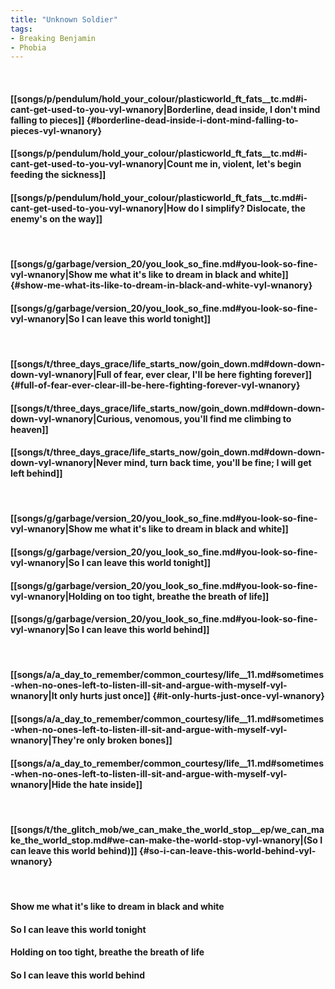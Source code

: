 ```yaml
---
title: "Unknown Soldier"
tags:
- Breaking Benjamin
- Phobia
---
```

&nbsp;
#### [[songs/p/pendulum/hold_your_colour/plasticworld_ft_fats__tc.md#i-cant-get-used-to-you-vyl-wnanory|Borderline, dead inside, I don't mind falling to pieces]] {#borderline-dead-inside-i-dont-mind-falling-to-pieces-vyl-wnanory}
#### [[songs/p/pendulum/hold_your_colour/plasticworld_ft_fats__tc.md#i-cant-get-used-to-you-vyl-wnanory|Count me in, violent, let's begin feeding the sickness]]
#### [[songs/p/pendulum/hold_your_colour/plasticworld_ft_fats__tc.md#i-cant-get-used-to-you-vyl-wnanory|How do I simplify? Dislocate, the enemy's on the way]]
&nbsp;
#### [[songs/g/garbage/version_20/you_look_so_fine.md#you-look-so-fine-vyl-wnanory|Show me what it's like to dream in black and white]] {#show-me-what-its-like-to-dream-in-black-and-white-vyl-wnanory}
#### [[songs/g/garbage/version_20/you_look_so_fine.md#you-look-so-fine-vyl-wnanory|So I can leave this world tonight]]
&nbsp;
#### [[songs/t/three_days_grace/life_starts_now/goin_down.md#down-down-down-vyl-wnanory|Full of fear, ever clear, I'll be here fighting forever]] {#full-of-fear-ever-clear-ill-be-here-fighting-forever-vyl-wnanory}
#### [[songs/t/three_days_grace/life_starts_now/goin_down.md#down-down-down-vyl-wnanory|Curious, venomous, you'll find me climbing to heaven]]
#### [[songs/t/three_days_grace/life_starts_now/goin_down.md#down-down-down-vyl-wnanory|Never mind, turn back time, you'll be fine; I will get left behind]]
&nbsp;
#### [[songs/g/garbage/version_20/you_look_so_fine.md#you-look-so-fine-vyl-wnanory|Show me what it's like to dream in black and white]]
#### [[songs/g/garbage/version_20/you_look_so_fine.md#you-look-so-fine-vyl-wnanory|So I can leave this world tonight]]
#### [[songs/g/garbage/version_20/you_look_so_fine.md#you-look-so-fine-vyl-wnanory|Holding on too tight, breathe the breath of life]]
#### [[songs/g/garbage/version_20/you_look_so_fine.md#you-look-so-fine-vyl-wnanory|So I can leave this world behind]]
&nbsp;
#### [[songs/a/a_day_to_remember/common_courtesy/life__11.md#sometimes-when-no-ones-left-to-listen-ill-sit-and-argue-with-myself-vyl-wnanory|It only hurts just once]] {#it-only-hurts-just-once-vyl-wnanory}
#### [[songs/a/a_day_to_remember/common_courtesy/life__11.md#sometimes-when-no-ones-left-to-listen-ill-sit-and-argue-with-myself-vyl-wnanory|They're only broken bones]]
#### [[songs/a/a_day_to_remember/common_courtesy/life__11.md#sometimes-when-no-ones-left-to-listen-ill-sit-and-argue-with-myself-vyl-wnanory|Hide the hate inside]]
&nbsp;
#### [[songs/t/the_glitch_mob/we_can_make_the_world_stop__ep/we_can_make_the_world_stop.md#we-can-make-the-world-stop-vyl-wnanory|(So I can leave this world behind)]] {#so-i-can-leave-this-world-behind-vyl-wnanory}
&nbsp;
#### Show me what it's like to dream in black and white
#### So I can leave this world tonight
#### Holding on too tight, breathe the breath of life
#### So I can leave this world behind

